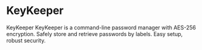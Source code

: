 # KeyKeeper
KeyKeeper KeyKeeper is a command-line password manager with AES-256 encryption. Safely store and retrieve passwords by labels. Easy setup, robust security.

